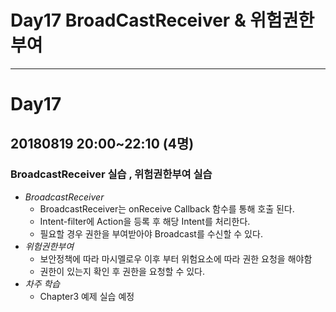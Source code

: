 Day17 BroadCastReceiver & 위험권한부여
======================================

--------------------------------------
# Day17
## 20180819 20:00~22:10 (4명)
### BroadcastReceiver 실습 , 위험권한부여 실습

* _BroadcastReceiver_
    * BroadcastReceiver는 onReceive Callback 함수를 통해 호출 된다.
    * Intent-filter에 Action을 등록 후 해당 Intent를 처리한다.
    * 필요할 경우 권한을 부여받아야 Broadcast를 수신할 수 있다.
* _위험권한부여_
    * 보안정책에 따라 마시멜로우 이후 부터 위험요소에 따라 권한 요청을 해야함
    * 권한이 있는지 확인 후 권한을 요청할 수 있다.
* _차주 학습_
    * Chapter3 예제 실습 예정
